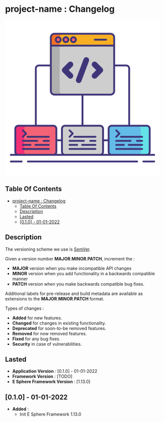 # project-name : Changelog

![Icon](./icon.png)

## Table Of Contents

- [project-name : Changelog](#project-name--changelog)
  - [Table Of Contents](#table-of-contents)
  - [Description](#description)
  - [Lasted](#lasted)
  - [\[0.1.0\] - 01-01-2022](#010---01-01-2022)

## Description

The versioning scheme we use is [SemVer](http://semver.org/).

Given a version number **MAJOR**.**MINOR**.**PATCH**, increment the :

- **MAJOR** version when you make incompatible API changes
- **MINOR** version when you add functionality in a backwards compatible manner
- **PATCH** version when you make backwards compatible bug fixes.

Additional labels for pre-release and build metadata are available as extensions to the **MAJOR**.**MINOR**.**PATCH** format.

Types of changes :

- **Added** for new features.
- **Changed** for changes in existing functionality.
- **Deprecated** for soon-to-be removed features.
- **Removed** for now removed features.
- **Fixed** for any bug fixes.
- **Security** in case of vulnerabilities.

## Lasted

- **Application Version** : [0.1.0] - 01-01-2022
- **Framework Version** : [TODO]
- **E Sphere Framework Version** : [1.13.0]

## [0.1.0] - 01-01-2022

- **Added** :
  - Init E Sphere Framework 1.13.0
